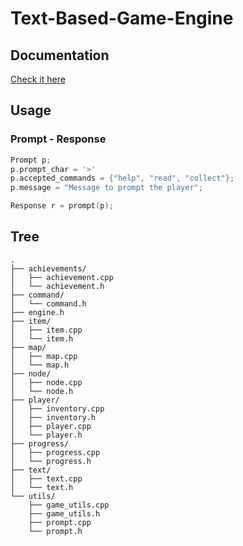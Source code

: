 # Text-Based-Game-Engine

## Documentation

[Check it here]()


## Usage

### Prompt - Response

```cpp
Prompt p;
p.prompt_char = '>'
p.accepted_commands = {"help", "read", "collect"};
p.message = "Message to prompt the player";
```

```cpp
Response r = prompt(p);
```

## Tree

```
.
├── achievements/
│   ├── achievement.cpp
│   └── achievement.h
├── command/
│   └── command.h
├── engine.h
├── item/
│   ├── item.cpp
│   └── item.h
├── map/
│   ├── map.cpp
│   └── map.h
├── node/
│   ├── node.cpp
│   └── node.h
├── player/
│   ├── inventory.cpp
│   ├── inventory.h
│   ├── player.cpp
│   └── player.h
├── progress/
│   ├── progress.cpp
│   └── progress.h
├── text/
│   ├── text.cpp
│   └── text.h
└── utils/
    ├── game_utils.cpp
    ├── game_utils.h
    ├── prompt.cpp
    └── prompt.h

```

